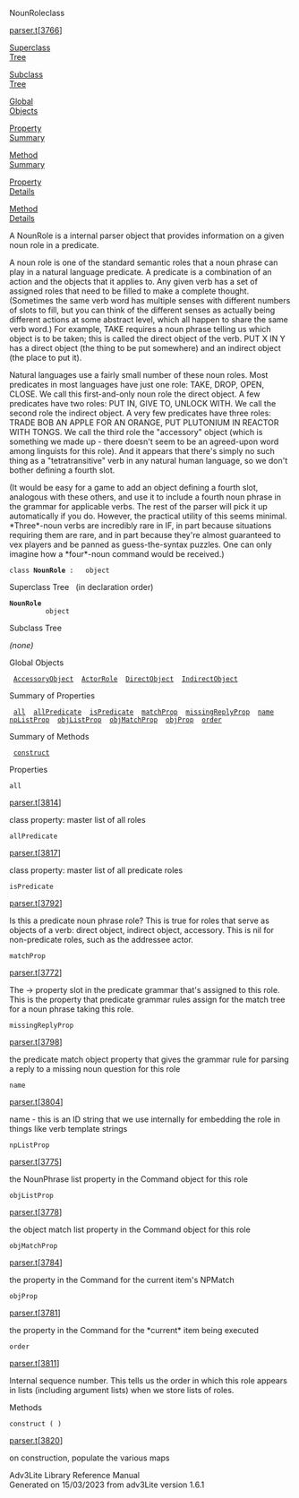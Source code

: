 <span class="title">NounRole</span><span class="type">class</span>

[parser.t](../file/parser.t.html)\[[3766](../source/parser.t.html#3766)\]

[Superclass  
Tree](#_SuperClassTree_)

[Subclass  
Tree](#_SubClassTree_)

[Global  
Objects](#_ObjectSummary_)

[Property  
Summary](#_PropSummary_)

[Method  
Summary](#_MethodSummary_)

[Property  
Details](#_Properties_)

[Method  
Details](#_Methods_)

<div class="fdesc">

A NounRole is a internal parser object that provides information on a
given noun role in a predicate.

A noun role is one of the standard semantic roles that a noun phrase can
play in a natural language predicate. A predicate is a combination of an
action and the objects that it applies to. Any given verb has a set of
assigned roles that need to be filled to make a complete thought.
(Sometimes the same verb word has multiple senses with different numbers
of slots to fill, but you can think of the different senses as actually
being different actions at some abstract level, which all happen to
share the same verb word.) For example, TAKE requires a noun phrase
telling us which object is to be taken; this is called the direct object
of the verb. PUT X IN Y has a direct object (the thing to be put
somewhere) and an indirect object (the place to put it).

Natural languages use a fairly small number of these noun roles. Most
predicates in most languages have just one role: TAKE, DROP, OPEN,
CLOSE. We call this first-and-only noun role the direct object. A few
predicates have two roles: PUT IN, GIVE TO, UNLOCK WITH. We call the
second role the indirect object. A very few predicates have three roles:
TRADE BOB AN APPLE FOR AN ORANGE, PUT PLUTONIUM IN REACTOR WITH TONGS.
We call the third role the "accessory" object (which is something we
made up - there doesn't seem to be an agreed-upon word among linguists
for this role). And it appears that there's simply no such thing as a
"tetratransitive" verb in any natural human language, so we don't bother
defining a fourth slot.

(It would be easy for a game to add an object defining a fourth slot,
analogous with these others, and use it to include a fourth noun phrase
in the grammar for applicable verbs. The rest of the parser will pick it
up automatically if you do. However, the practical utility of this seems
minimal. \*Three\*-noun verbs are incredibly rare in IF, in part because
situations requiring them are rare, and in part because they're almost
guaranteed to vex players and be panned as guess-the-syntax puzzles. One
can only imagine how a \*four\*-noun command would be received.)

`class `**`NounRole`**` :   object`

</div>

<span id="_SuperClassTree_"></span>

<div class="mjhd">

<span class="hdln">Superclass Tree</span>   (in declaration order)

</div>

**`NounRole`**  
`         object`  
<span id="_SubClassTree_"></span>

<div class="mjhd">

<span class="hdln">Subclass Tree</span>  

</div>

*(none)* <span id="_ObjectSummary_"></span>

<div class="mjhd">

<span class="hdln">Global Objects</span>  

</div>

` `[`AccessoryObject`](../object/AccessoryObject.html)`  `[`ActorRole`](../object/ActorRole.html)`  `[`DirectObject`](../object/DirectObject.html)`  `[`IndirectObject`](../object/IndirectObject.html)`  `
<span id="_PropSummary_"></span>

<div class="mjhd">

<span class="hdln">Summary of Properties</span>  

</div>

` `[`all`](#all)`  `[`allPredicate`](#allPredicate)`  `[`isPredicate`](#isPredicate)`  `[`matchProp`](#matchProp)`  `[`missingReplyProp`](#missingReplyProp)`  `[`name`](#name)`  `[`npListProp`](#npListProp)`  `[`objListProp`](#objListProp)`  `[`objMatchProp`](#objMatchProp)`  `[`objProp`](#objProp)`  `[`order`](#order)`  `

<span id="_MethodSummary_"></span>

<div class="mjhd">

<span class="hdln">Summary of Methods</span>  

</div>

` `[`construct`](#construct)`  `

<span id="_Properties_"></span>

<div class="mjhd">

<span class="hdln">Properties</span>  

</div>

<span id="all"></span>

`all`

[parser.t](../file/parser.t.html)\[[3814](../source/parser.t.html#3814)\]

<div class="desc">

class property: master list of all roles

</div>

<span id="allPredicate"></span>

`allPredicate`

[parser.t](../file/parser.t.html)\[[3817](../source/parser.t.html#3817)\]

<div class="desc">

class property: master list of all predicate roles

</div>

<span id="isPredicate"></span>

`isPredicate`

[parser.t](../file/parser.t.html)\[[3792](../source/parser.t.html#3792)\]

<div class="desc">

Is this a predicate noun phrase role? This is true for roles that serve
as objects of a verb: direct object, indirect object, accessory. This is
nil for non-predicate roles, such as the addressee actor.

</div>

<span id="matchProp"></span>

`matchProp`

[parser.t](../file/parser.t.html)\[[3772](../source/parser.t.html#3772)\]

<div class="desc">

The -\> property slot in the predicate grammar that's assigned to this
role. This is the property that predicate grammar rules assign for the
match tree for a noun phrase taking this role.

</div>

<span id="missingReplyProp"></span>

`missingReplyProp`

[parser.t](../file/parser.t.html)\[[3798](../source/parser.t.html#3798)\]

<div class="desc">

the predicate match object property that gives the grammar rule for
parsing a reply to a missing noun question for this role

</div>

<span id="name"></span>

`name`

[parser.t](../file/parser.t.html)\[[3804](../source/parser.t.html#3804)\]

<div class="desc">

name - this is an ID string that we use internally for embedding the
role in things like verb template strings

</div>

<span id="npListProp"></span>

`npListProp`

[parser.t](../file/parser.t.html)\[[3775](../source/parser.t.html#3775)\]

<div class="desc">

the NounPhrase list property in the Command object for this role

</div>

<span id="objListProp"></span>

`objListProp`

[parser.t](../file/parser.t.html)\[[3778](../source/parser.t.html#3778)\]

<div class="desc">

the object match list property in the Command object for this role

</div>

<span id="objMatchProp"></span>

`objMatchProp`

[parser.t](../file/parser.t.html)\[[3784](../source/parser.t.html#3784)\]

<div class="desc">

the property in the Command for the current item's NPMatch

</div>

<span id="objProp"></span>

`objProp`

[parser.t](../file/parser.t.html)\[[3781](../source/parser.t.html#3781)\]

<div class="desc">

the property in the Command for the \*current\* item being executed

</div>

<span id="order"></span>

`order`

[parser.t](../file/parser.t.html)\[[3811](../source/parser.t.html#3811)\]

<div class="desc">

Internal sequence number. This tells us the order in which this role
appears in lists (including argument lists) when we store lists of
roles.

</div>

<span id="_Methods_"></span>

<div class="mjhd">

<span class="hdln">Methods</span>  

</div>

<span id="construct"></span>

`construct ( )`

[parser.t](../file/parser.t.html)\[[3820](../source/parser.t.html#3820)\]

<div class="desc">

on construction, populate the various maps

</div>

<div class="ftr">

Adv3Lite Library Reference Manual  
Generated on 15/03/2023 from adv3Lite version 1.6.1

</div>
